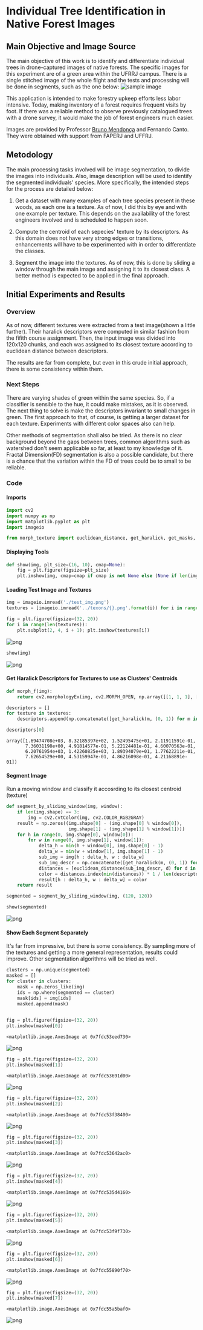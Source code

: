 # Individual Tree Identification in Native Forest Images

## Main Objective and Image Source
The main objective of this work is to identify and differentiate individual trees in drone-captured images of native forests. The specific images for this experiment are of a green area within the UFRRJ campus. There is a single stitched image of the whole flight and the tests and processing will be done in segments, such as the one below:
![sample image](test.png)

This application is intended to make forestry upkeep efforts less labor intensive. Today, making inventory of a forest requires frequent visits by foot. If there was a reliable method to observe previously catalogued trees with a drone survey, it would make the job of forest engineers much easier.

Images are provided by Professor [Bruno Mendonça](https://institutos.ufrrj.br/if/bruno-araujo-furtado-de-mendonca/) and Fernando Canto. They were obtained with support from FAPERJ and UFFRJ.

## Metodology
The main processing tasks involved will be image segmentation, to divide the images into individuals. Also, image description will be used to identify the segmented individuals' species. More specifically, the intended steps for the process are detailed below:

1. Get a dataset with many examples of each tree species present in these woods, as each one is a texture. As of now, I did this by eye and with one example per texture. This depends on the availability of the forest engineers involved and is scheduled to happen soon.

2. Compute the centroid of each sepecies' texture by its descriptors. As this domain does not have very strong edges or transitions, enhancements will have to be experimented with in order to differentiate the classes.

3. Segment the image into the textures. As of now, this is done by sliding a window through the main image and assigning it to its closest class. A better method is expected to be applied in the final approach.



## Initial Experiments and Results

### Overview

As of now, different textures were extracted from a test image(shown a little further). Their haralick descriptors were computed in similar fashion from the fifith course assignment. Then, the input image was divided into 120x120 chunks, and each was assigned to its closest texture according to euclidean distance between descriptors.

The results are far from complete, but even in this crude initial approach, there is some consistency within them.

### Next Steps

There are varying shades of green within the same species. So, if a classifier is sensible to the hue, it could make mistakes, as it is observed. The next thing to solve is make the descriptors invariant to small changes in green. The first approach to that, of course, is getting a larger dataset for each texture. Experiments with different color spaces also can help.

Other methods of segmentation shall also be tried. As there is no clear background beyond the gaps between trees, common algorithms such as watershed don't seem applicable so far, at least to my knowledge of it. Fractal Dimension(FD) segmentation is also a possible candidate, but there is a chance that the variation within the FD of trees could be to small to be reliable.

### Code

#### Imports


```python
import cv2
import numpy as np
import matplotlib.pyplot as plt
import imageio
```


```python
from morph_texture import euclidean_distance, get_haralick, get_masks, normalize
```

#### Displaying Tools


```python
def show(img, plt_size=(16, 10), cmap=None):
    fig = plt.figure(figsize=plt_size)
    plt.imshow(img, cmap=cmap if cmap is not None else (None if len(img.shape) == 3 else 'gray'))
```

#### Loading Test Image and Textures


```python
img = imageio.imread('./test_img.png')
textures = [imageio.imread('../texons/{}.png'.format(i)) for i in range(1, 9)]
```


```python
fig = plt.figure(figsize=(32, 20))
for i in range(len(textures)):
    plt.subplot(2, 4, i + 1); plt.imshow(textures[i])
```


    
![png](test_files/test_14_0.png)
    



```python
show(img)
```


    
![png](test_files/test_15_0.png)
    


#### Get Haralick Descriptors for Textures to use as Clusters' Centroids


```python
def morph_f(img):
    return cv2.morphologyEx(img, cv2.MORPH_OPEN, np.array([[1, 1, 1], [1, 1, 1], [1, 1, 1]]))
```


```python
descriptors = []
for texture in textures:
    descriptors.append(np.concatenate([get_haralick(m, (0, 1)) for m in get_masks(texture, morph_f)]))
```


```python
descriptors[0]
```




    array([1.69474708e+03, 8.32185397e+02, 1.52495475e+01, 2.11911591e-01,
           7.36031198e+00, 4.91814577e-01, 5.22124481e-01, 4.60070563e-01,
           6.20761954e+03, 1.42260825e+03, 1.89394079e+01, 1.77622211e-01,
           7.62654529e+00, 4.53159947e-01, 4.86216098e-01, 4.21168891e-01])



#### Segment Image
Run a moving window and classify it accosrding to its closest centroid (texture)


```python
def segment_by_sliding_window(img, window):
    if len(img.shape) == 3:
        img = cv2.cvtColor(img, cv2.COLOR_RGB2GRAY)
    result = np.zeros((img.shape[0] - (img.shape[0] % window[0]),
                       img.shape[1] - (img.shape[1] % window[1])))
    for h in range(0, img.shape[0], window[0]):
        for w in range(0, img.shape[1], window[1]):
            delta_h = min(h + window[0], img.shape[0] - 1)
            delta_w = min(w + window[1], img.shape[1] - 1)
            sub_img = img[h : delta_h, w : delta_w]
            sub_img_descr = np.concatenate([get_haralick(m, (0, 1)) for m in get_masks(sub_img, morph_f)])
            distances = [euclidean_distance(sub_img_descr, d) for d in descriptors]
            color = distances.index(min(distances)) * 1 / len(descriptors)
            result[h : delta_h, w : delta_w] = color
    return result
```


```python
segmented = segment_by_sliding_window(img, (120, 120))
```


```python
show(segmented)
```


    
![png](test_files/test_23_0.png)
    


#### Show Each Segment Separately
It's far from impressive, but there is some consistency. By sampling more of the textures and getting a more general representation, results could improve. Other segmentation algorithms will be tried as well.


```python
clusters = np.unique(segmented)
masked = []
for cluster in clusters:
    mask = np.zeros_like(img)
    ids = np.where(segmented == cluster)
    mask[ids] = img[ids]
    masked.append(mask)
    
```


```python
fig = plt.figure(figsize=(32, 20))
plt.imshow(masked[0])
```




    <matplotlib.image.AxesImage at 0x7fdc53eed730>




    
![png](test_files/test_26_1.png)
    



```python
fig = plt.figure(figsize=(32, 20))
plt.imshow(masked[1])
```




    <matplotlib.image.AxesImage at 0x7fdc53691d00>




    
![png](test_files/test_27_1.png)
    



```python
fig = plt.figure(figsize=(32, 20))
plt.imshow(masked[2])
```




    <matplotlib.image.AxesImage at 0x7fdc53f38400>




    
![png](test_files/test_28_1.png)
    



```python
fig = plt.figure(figsize=(32, 20))
plt.imshow(masked[3])
```




    <matplotlib.image.AxesImage at 0x7fdc53642ac0>




    
![png](test_files/test_29_1.png)
    



```python
fig = plt.figure(figsize=(32, 20))
plt.imshow(masked[4])
```




    <matplotlib.image.AxesImage at 0x7fdc535d4160>




    
![png](test_files/test_30_1.png)
    



```python
fig = plt.figure(figsize=(32, 20))
plt.imshow(masked[5])
```




    <matplotlib.image.AxesImage at 0x7fdc53f9f730>




    
![png](test_files/test_31_1.png)
    



```python
fig = plt.figure(figsize=(32, 20))
plt.imshow(masked[6])
```




    <matplotlib.image.AxesImage at 0x7fdc55890f70>




    
![png](test_files/test_32_1.png)
    



```python
fig = plt.figure(figsize=(32, 20))
plt.imshow(masked[7])
```




    <matplotlib.image.AxesImage at 0x7fdc55a5baf0>




    
![png](test_files/test_33_1.png)
    

